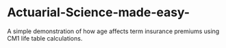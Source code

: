 # Actuarial-Science-made-easy-
A simple demonstration of how age affects term insurance premiums using CM1 life table calculations.
